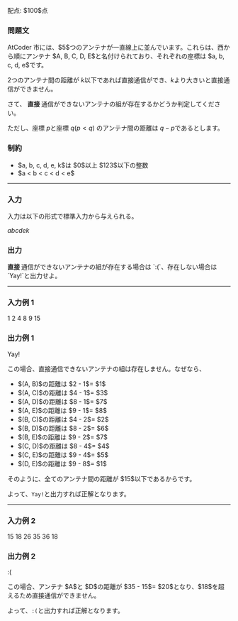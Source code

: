 
<div>

<span>

<span>

<p>
﻿配点: $100$点
</p>

<div>

<section>

### **問題文**

<p>
AtCoder 市には、$5$つのアンテナが一直線上に並んでいます。これらは、西から順にアンテナ $A, B, C, D, E$と名付けられており、それぞれの座標は $a, b, c, d, e$です。

$2$つのアンテナ間の距離が $k$以下であれば直接通信ができ、$k$より大きいと直接通信ができません。

さて、
<strong>
直接
</strong>
通信ができないアンテナの組が存在するかどうか判定してください。

ただし、座標 $p$と座標 $q$($p < q$) のアンテナ間の距離は $q - p$であるとします。  
</p>

</section>

</div>

<div>

<section>

### **制約**

<ul>

<li>
$a, b, c, d, e, k$は $0$以上 $123$以下の整数
</li>

<li>
$a < b < c < d < e$
</li>

</ul>

</section>

</div>

---

<div>

<div>

<section>

### **入力**

<p>
入力は以下の形式で標準入力から与えられる。  
</p>

<div>

$a$$b$$c$$d$$e$$k$
</div>

</section>

</div>

<div>

<section>

### **出力**

<p>

<strong>
直接
</strong>
通信ができないアンテナの組が存在する場合は `:(`、存在しない場合は `Yay!`と出力せよ。  
</p>

</section>

</div>

</div>

---

<div>

<section>

### **入力例 1**

<div>

1
2
4
8
9
15

</div>

</section>

</div>

<div>

<section>

### **出力例 1**

<div>

Yay!

</div>

<p>
この場合、直接通信できないアンテナの組は存在しません。なぜなら、  
</p>

<ul>

<li>
$(A, B)$の距離は $2 - 1$= $1$
</li>

<li>
$(A, C)$の距離は $4 - 1$= $3$
</li>

<li>
$(A, D)$の距離は $8 - 1$= $7$
</li>

<li>
$(A, E)$の距離は $9 - 1$= $8$
</li>

<li>
$(B, C)$の距離は $4 - 2$= $2$
</li>

<li>
$(B, D)$の距離は $8 - 2$= $6$
</li>

<li>
$(B, E)$の距離は $9 - 2$= $7$
</li>

<li>
$(C, D)$の距離は $8 - 4$= $4$
</li>

<li>
$(C, E)$の距離は $9 - 4$= $5$
</li>

<li>
$(D, E)$の距離は $9 - 8$= $1$
</li>

</ul>

<p>
そのように、全てのアンテナ間の距離が $15$以下であるからです。

よって、`Yay!`と出力すれば正解となります。  
</p>

</section>

</div>

---

<div>

<section>

### **入力例 2**

<div>

15
18
26
35
36
18

</div>

</section>

</div>

<div>

<section>

### **出力例 2**

<div>

:(

</div>

<p>
この場合、アンテナ $A$と $D$の距離が $35 - 15$= $20$となり、$18$を超えるため直接通信ができません。

よって、`:(`と出力すれば正解となります。  
</p>

</section>

</div>

</span>

</span>

</div>
